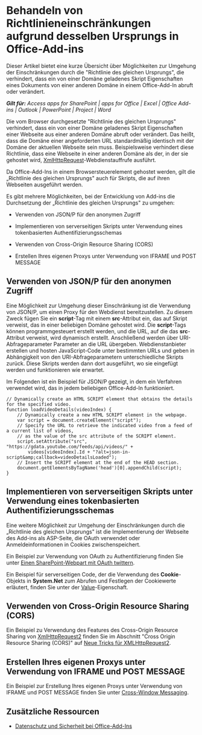 
# Behandeln von Richtlinieneinschränkungen aufgrund desselben Ursprungs in Office-Add-ins
Dieser Artikel bietet eine kurze Übersicht über Möglichkeiten zur Umgehung der Einschränkungen durch die "Richtlinie des gleichen Ursprungs", die verhindert, dass ein von einer Domäne geladenes Skript Eigenschaften eines Dokuments von einer anderen Domäne in einem Office-Add-In abruft oder verändert.

 _**Gilt für:** Access apps for SharePoint | apps for Office | Excel | Office Add-ins | Outlook | PowerPoint | Project | Word_

Die vom Browser durchgesetzte "Richtlinie des gleichen Ursprungs" verhindert, dass ein von einer Domäne geladenes Skript Eigenschaften einer Webseite aus einer anderen Domäne abruft oder verändert. Das heißt, dass die Domäne einer angeforderten URL standardmäßig identisch mit der Domäne der aktuellen Webseite sein muss. Beispielsweise verhindert diese Richtlinie, dass eine Webseite in einer anderen Domäne als der, in der sie gehostet wird, [XmlHttpRequest](http://www.w3.org/TR/XMLHttpRequest/)-Webdienstauffrufe ausführt.

Da Office-Add-Ins in einem Browsersteuerelement gehostet werden, gilt die „Richtlinie des gleichen Ursprungs" auch für Skripts, die auf ihren Webseiten ausgeführt werden.

Es gibt mehrere Möglichkeiten, bei der Entwicklung von Add-ins die Durchsetzung der „Richtlinie des gleichen Ursprungs" zu umgehen:

- Verwenden von JSON/P für den anonymen Zugriff 
    
- Implementieren von serverseitigen Skripts unter Verwendung eines tokenbasierten Authentifizierungsschemas
    
- Verwenden von Cross-Origin Resource Sharing (CORS)
    
- Erstellen Ihres eigenen Proxys unter Verwendung von IFRAME und POST MESSAGE
    

## Verwenden von JSON/P für den anonymen Zugriff


Eine Möglichkeit zur Umgehung dieser Einschränkung ist die Verwendung von JSON/P, um einen Proxy für den Webdienst bereitzustellen. Zu diesem Zweck fügen Sie ein  **script**-Tag mit einem  **src**-Attribut ein, das auf Skript verweist, das in einer beliebigen Domäne gehostet wird. Die  **script**-Tags können programmgesteuert erstellt werden, und die URL, auf die das  **src**-Attribut verweist, wird dynamisch erstellt. Anschließend werden über URI-Abfrageparameter Parameter an die URL übergeben. Webdienstanbieter erstellen und hosten JavaScript-Code unter bestimmten URLs und geben in Abhängigkeit von den URI-Abfrageparametern unterschiedliche Skripts zurück. Diese Skripts werden dann dort ausgeführt, wo sie eingefügt werden und funktionieren wie erwartet.

Im Folgenden ist ein Beispiel für JSON/P gezeigt, in dem ein Verfahren verwendet wird, das in jedem beliebigen Office-Add-In funktioniert.




```
// Dynamically create an HTML SCRIPT element that obtains the details for the specified video.
function loadVideoDetails(videoIndex) {
    // Dynamically create a new HTML SCRIPT element in the webpage.
    var script = document.createElement("script");
    // Specify the URL to retrieve the indicated video from a feed of a current list of videos,
    // as the value of the src attribute of the SCRIPT element. 
    script.setAttribute("src", "https://gdata.youtube.com/feeds/api/videos/" + 
        videos[videoIndex].Id + "?alt=json-in-script&amp;callback=videoDetailsLoaded");
    // Insert the SCRIPT element at the end of the HEAD section.
    document.getElementsByTagName('head')[0].appendChild(script);
}

```


## Implementieren von serverseitigen Skripts unter Verwendung eines tokenbasierten Authentifizierungsschemas


Eine weitere Möglichkeit zur Umgehung der Einschränkungen durch die „Richtlinie des gleichen Ursprungs" ist die Implementierung der Webseite des Add-ins als ASP-Seite, die OAuth verwendet oder Anmeldeinformationen in Cookies zwischenspeichert.

Ein Beispiel zur Verwendung von OAuth zu Authentifizierung finden Sie unter [Einen SharePoint-Webpart mit OAuth twittern](http://aidangarnish.net/post/Twitter-SharePoint-Web-Part-With-OAuth.aspx).

Ein Beispiel für serverseitigen Code, der die Verwendung des  **Cookie**-Objekts in  **System.Net** zum Abrufen und Festlegen der Cookiewerte erläutert, finden Sie unter der [Value](http://msdn2.microsoft.com/DE-DE/library/4f772twc)-Eigenschaft.


## Verwenden von Cross-Origin Resource Sharing (CORS)


Ein Beispiel zu Verwendung des Features des Cross-Origin Resource Sharing von [XmlHttpRequest2](http://dvcs.w3.org/hg/xhr/raw-file/tip/Overview.mdl) finden Sie im Abschnitt "Cross Origin Resource Sharing (CORS)" auf [Neue Tricks für XMLHttpRequest2](http://www.mdl5rocks.com/de/tutorials/file/xhr2/).


## Erstellen Ihres eigenen Proxys unter Verwendung von IFRAME und POST MESSAGE


Ein Beispiel zur Erstellung Ihres eigenen Proxys unter Verwendung von IFRAME und POST MESSAGE finden Sie unter [Cross-Window Messaging](http://ejohn.org/blog/cross-window-messaging/).


## Zusätzliche Ressourcen



- [Datenschutz und Sicherheit bei Office-Add-Ins](87c59a88-10e2-4c88-b6a8-736bd356e5f8.md)
    
